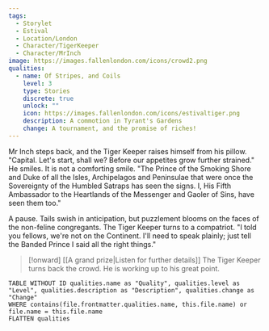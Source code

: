 ```yaml
---
tags:
  - Storylet
  - Estival
  - Location/London
  - Character/TigerKeeper
  - Character/MrInch
image: https://images.fallenlondon.com/icons/crowd2.png
qualities:
  - name: Of Stripes, and Coils
    level: 3
    type: Stories
    discrete: true
    unlock: ""
    icon: https://images.fallenlondon.com/icons/estivaltiger.png
    description: A commotion in Tyrant's Gardens
    change: A tournament, and the promise of riches!
---
```


Mr Inch steps back, and the Tiger Keeper raises himself from his pillow. "Capital. Let's start, shall we? Before our appetites grow further strained." He smiles. It is not a comforting smile. "The Prince of the Smoking Shore and Duke of all the Isles, Archipelagos and Peninsulae that were once the Sovereignty of the Humbled Satraps has seen the signs. I, His Fifth Ambassador to the Heartlands of the Messenger and Gaoler of Sins, have seen them too."

A pause. Tails swish in anticipation, but puzzlement blooms on the faces of the non-feline congregants. The Tiger Keeper turns to a compatriot. "I told you fellows, we're not on the Continent. I'll need to speak plainly; just tell the Banded Prince I said all the right things."

> [!onward] [[A grand prize|Listen for further details]]
> The Tiger Keeper turns back the crowd. He is working up to his great point.

```dataview
TABLE WITHOUT ID qualities.name as "Quality", qualities.level as "Level", qualities.description as "Description", qualities.change as "Change"  
WHERE contains(file.frontmatter.qualities.name, this.file.name) or file.name = this.file.name 
FLATTEN qualities
```